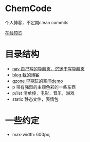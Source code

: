# ChemCode
个人博客，不定期clean commits

[在线预览](https://chemcode.tk/nav/an/index.html)

# 目录结构
- [nav 自己写的导航页，沉迷于写导航页](https://github.com/chemxcode/chemxcode.github.io/tree/master/nav/)
- [blog 我的博客](https://github.com/chemxcode/chemxcode.github.io/tree/master/blog/)
- [qzone 早期玩的空间demo](/qzone/)
- p 带有强烈的主观色彩的一些东西
- p/list 清单控，电影，音乐，游戏
- static 静态文件，表情包

# 一些约定
- max-width: 600px;
